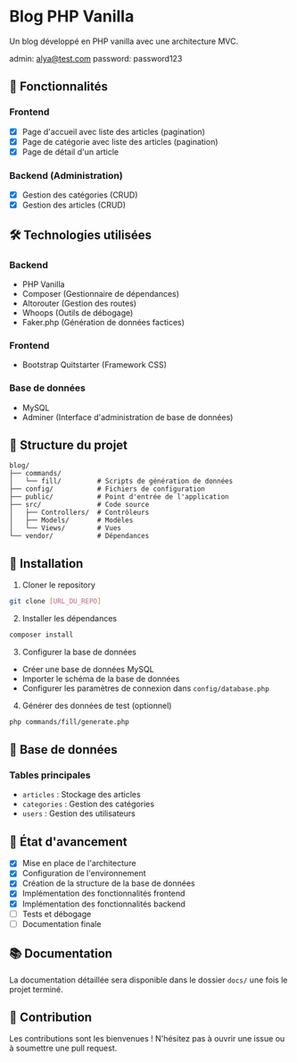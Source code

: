 # Blog PHP Vanilla

Un blog développé en PHP vanilla avec une architecture MVC.

admin: alya@test.com
password: password123

## 🚀 Fonctionnalités

### Frontend

-   [x] Page d'accueil avec liste des articles (pagination)
-   [x] Page de catégorie avec liste des articles (pagination)
-   [x] Page de détail d'un article

### Backend (Administration)

-   [x] Gestion des catégories (CRUD)
-   [x] Gestion des articles (CRUD)

## 🛠️ Technologies utilisées

### Backend

-   PHP Vanilla
-   Composer (Gestionnaire de dépendances)
-   Altorouter (Gestion des routes)
-   Whoops (Outils de débogage)
-   Faker.php (Génération de données factices)

### Frontend

-   Bootstrap Quitstarter (Framework CSS)

### Base de données

-   MySQL
-   Adminer (Interface d'administration de base de données)

## 📁 Structure du projet

```
blog/
├── commands/
│   └── fill/         # Scripts de génération de données
├── config/           # Fichiers de configuration
├── public/           # Point d'entrée de l'application
├── src/              # Code source
│   ├── Controllers/  # Contrôleurs
│   ├── Models/       # Modèles
│   └── Views/        # Vues
└── vendor/           # Dépendances
```

## 🚀 Installation

1. Cloner le repository

```bash
git clone [URL_DU_REPO]
```

2. Installer les dépendances

```bash
composer install
```

3. Configurer la base de données

-   Créer une base de données MySQL
-   Importer le schéma de la base de données
-   Configurer les paramètres de connexion dans `config/database.php`

4. Générer des données de test (optionnel)

```bash
php commands/fill/generate.php
```

## 📝 Base de données

### Tables principales

-   `articles` : Stockage des articles
-   `categories` : Gestion des catégories
-   `users` : Gestion des utilisateurs

## 🔄 État d'avancement

-   [x] Mise en place de l'architecture
-   [x] Configuration de l'environnement
-   [x] Création de la structure de la base de données
-   [x] Implémentation des fonctionnalités frontend
-   [x] Implémentation des fonctionnalités backend
-   [ ] Tests et débogage
-   [ ] Documentation finale

## 📚 Documentation

La documentation détaillée sera disponible dans le dossier `docs/` une fois le projet terminé.

## 👥 Contribution

Les contributions sont les bienvenues ! N'hésitez pas à ouvrir une issue ou à soumettre une pull request.

